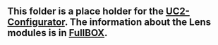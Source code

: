 ## This folder is a place holder for the [UC2-Configurator](https://uc2configurator.netlify.app/). The information about the Lens modules is in [FullBOX](../../TheBOX/FullBOX).

